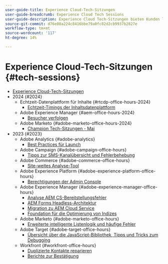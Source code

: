 ```yaml
---
user-guide-title: Experience Cloud-Tech-Sitzungen
user-guide-breadcrumb: Experience Cloud Tech Sessions
user-guide-description: Experience Cloud Tech-Sitzungen bieten Kunden lösungsspezifische Webinare an, um die Fallumlenkung proaktiv zu gestalten.
source-git-commit: d76e08a224c8416bbe79a0fc82d2cb9937b2827e
workflow-type: tm+mt
source-wordcount: '117'
ht-degree: 14%

---
```



# Experience Cloud-Tech-Sitzungen {#tech-sessions}

+ [Experience Cloud-Tech-Sitzungen](overview.md)
+ 2024 {#2024}
   + Echtzeit-Datenplattform für Inhalte {#rtcdp-office-hours-2024}
      + [Echtzeit-Timings der Inhaltsdatenplattform](2024/rtcdp-timings.md)
   + Adobe Experience Manager {#aem-office-hours-2024}
      + [Besucher verfolgen](2024/tracking-visitors.md)
   + Adobe Marketo {#adobe-marketo-office-hours-2024}
      + [Champion Tech-Sitzungen - Mai](2024/champion-office-hours.md)
+ 2023 {#2023}
   + Adobe Analytics {#adobe-analytics}
      + [Best Practices für Launch](2023/launch-best-practices.md)
   + Adobe Campaign {#adobe-campaign-office-hours}
      + [Tipps zur SMS-Kanalübersicht und Fehlerbehebung](2023/ac-sms-channel-overview.md)
   + Adobe Commerce {#adobe-commerce-office-hours}
      + [ Site-weites Analyse-Tool](2023/site-wide-analysis-tool.md)
   + Adobe Experience Platform {#adobe-experience-platform-office-hours}
      + [Berechtigungen der Admin Console](2023/aep-admin-console-permissions.md)
   + Adobe Experience Manager {#adobe-experience-manager-office-hours}
      + [Analyse AEM CS-Bereitstellungsfehler](2023/aem-deployment-failures-analysis.md)
      + [AEM Forms Headless-Architektur](2023/aem-forms-headless-architecture.md)
      + [Migration zu AEM Cloud Service](2023/migration-aemcs.md)
      + [Foundation für die Optimierung von Indizes](2023/optimize-indexes-aemcs.md)
   + Adobe Marketo {#adobe-marketo-office-hours}
      + [Erweiterte intelligente Listenlogik und häufige Fehler](2023/marketo-common-pitfalls.md)
   + Adobe Target {#adobe-target-office-hours}
      + [Übersicht über die JavaScript-Bibliothek, Tipps und Tricks zum Debugging](2023/target-debugging-tips-and-tricks.md)
   + Workfront {#workfront-office-hours}
      + [Duplizierte Kontakte reparieren](2023/workfront-fix-duplicate-contacts.md)
      + [Berichte zur Bestätigung](2023/workfront-proof-approval-reports.md)


